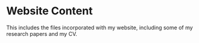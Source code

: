 # Website Content
This includes the files incorporated with my website, including some of my research papers and my CV.

